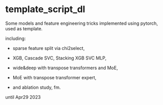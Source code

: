 # template_script_dl

Some models and feature engineering tricks implemented using pytorch, used as template.

including:

- sparse feature split via chi2select,

- XGB, Cascade SVC, Stacking XGB SVC MLP,

- wide&deep with transpose transformers and MoE,

- MoE with transpose transformer expert,

- and ablation study, fm.

until Apr29 2023

